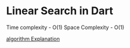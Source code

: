 # Linear Search in Dart

Time complexity - O(1)
Space Complexity - O(1)

[algorithm Explanation](https://iq.opengenus.org/time-complexity-of-linear-search/)
